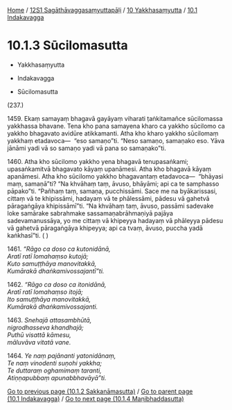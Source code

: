 
[Home](/) / [12S1 Sagāthāvaggasaṃyuttapāḷi](../...md) / [10 Yakkhasaṃyutta](...md) / [10.1 Indakavagga](../12S1/10/10.1.md)

# 10.1.3 Sūcilomasutta

* Yakkhasaṃyutta

* Indakavagga

* Sūcilomasutta

(237.)

1459\. Ekaṃ samayaṃ bhagavā gayāyaṃ viharati ṭaṅkitamañce sūcilomassa yakkhassa bhavane. Tena kho pana samayena kharo ca yakkho sūcilomo ca yakkho bhagavato avidūre atikkamanti. Atha kho kharo yakkho sūcilomaṃ yakkhaṃ etadavoca—  “eso samaṇo”ti. “Neso samaṇo, samaṇako eso. Yāva jānāmi yadi vā so samaṇo yadi vā pana so samaṇako”ti.

1460\. Atha kho sūcilomo yakkho yena bhagavā tenupasaṅkami; upasaṅkamitvā bhagavato kāyaṃ upanāmesi. Atha kho bhagavā kāyaṃ apanāmesi. Atha kho sūcilomo yakkho bhagavantaṃ etadavoca—  “bhāyasi maṃ, samaṇā”ti? “Na khvāhaṃ taṃ, āvuso, bhāyāmi; api ca te samphasso pāpako”ti. “Pañhaṃ taṃ, samaṇa, pucchissāmi. Sace me na byākarissasi, cittaṃ vā te khipissāmi, hadayaṃ vā te phālessāmi, pādesu vā gahetvā pāragaṅgāya khipissāmī”ti. “Na khvāhaṃ taṃ, āvuso, passāmi sadevake loke samārake sabrahmake sassamaṇabrāhmaṇiyā pajāya sadevamanussāya, yo me cittaṃ vā khipeyya hadayaṃ vā phāleyya pādesu vā gahetvā pāragaṅgāya khipeyya; api ca tvaṃ, āvuso, puccha yadā kaṅkhasī”ti. ( )

1461\. _“Rāgo ca doso ca kutonidānā,_  
_Aratī ratī lomahaṃso kutojā;_  
_Kuto samuṭṭhāya manovitakkā,_  
_Kumārakā dhaṅkamivossajantī”ti._  


1462\. _“Rāgo ca doso ca itonidānā,_  
_Aratī ratī lomahaṃso itojā;_  
_Ito samuṭṭhāya manovitakkā,_  
_Kumārakā dhaṅkamivossajanti._  


1463\. _Snehajā attasambhūtā,_  
_nigrodhasseva khandhajā;_  
_Puthū visattā kāmesu,_  
_māluvāva vitatā vane._  


1464\. _Ye naṃ pajānanti yatonidānaṃ,_  
_Te naṃ vinodenti suṇohi yakkha;_  
_Te duttaraṃ oghamimaṃ taranti,_  
_Atiṇṇapubbaṃ apunabbhavāyā”ti._  


[Go to previous page (10.1.2 Sakkanāmasutta)](10.1.2.md) / [Go to parent page (10.1 Indakavagga)](../12S1/10/10.1.md) / [Go to next page (10.1.4 Maṇibhaddasutta)](10.1.4.md)


